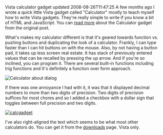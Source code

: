 Vista calculator gadget updated
2008-08-26T11:47:25
A few months ago I wrote a quick little Vista gadget called "Calculator" mostly to teach myself how to write Vista gadgets. They're really simple to write if you know a bit of HTML and JavaScript. You can [read more](/blog/post/2008/06/02/calculator-sidebar-gadget-released) about the Calculator gadget from the original post.

What's makes my calculator different is that it's geared towards function vs. pushing buttons and duplicating the look of a calculator. Frankly, I can type faster than I can hit buttons on with the mouse. Also, by not having a button pad, it takes up less screen real estate. It has stack of previously entered values that can be recalled by pressing the up arrow. And if you're so inclined, you can program it. There are several built-in functions including trig functions and It's definitely a function over form approach. 

![Calculator about dialog](/content/images/blog/Vistacalculatorgadgetupdated_11DE3/image.png)

If there was one annoyance I had with it, it was that it displayed decimal numbers to more than two digits of precision. Two digits of precision suffices for most chores and so I added a checkbox with a dollar sign that toggles between full precision and two digits.

[![calcgadget](/content/images/blog/Vistacalculatorgadgetupdated_11DE3/calcgadget_thumb.png)](/content/images/blog/Vistacalculatorgadgetupdated_11DE3/calcgadget.png)

I've also right-aligned the text which seems to be what most other calculators do. You can get it from the [downloads](/downloads) page. Vista only.

